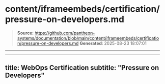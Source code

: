 # content/iframeembeds/certification/pressure-on-developers.md

> **Source**: https://github.com/pantheon-systems/documentation/blob/main/content/iframeembeds/certification/pressure-on-developers.md
> **Generated**: 2025-08-23 18:07:01

---

---
title: WebOps Certification
subtitle: "Pressure on Developers"
---

<Partial file="certification-guide/pressure-on-developers.md" />
